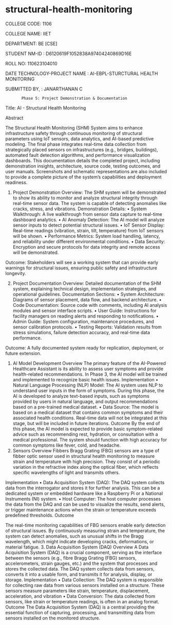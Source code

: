 # structural-health-monitoring
COLLEGE CODE: 1106

 COLLEGE NAME: IIET

 DEPARTMENT: BE [CSE]

 STUDENT NM-ID : D6120619F1052838A97404240869D16E

 ROLL NO: 110623104010

 DATE TECHNOLOGY-PROJECT NAME : AI-EBPL-STURCTURAL HEALTH MONITORING


SUBMITTED BY, : 
JANARTHANAN C







           Phase 5: Project Demonstration & Documentation

  Title:  AI - Structural Health Monitoring

Abstract

The Structural Health Monitoring (SHM) System aims to enhance infrastructure safety through continuous monitoring of structural parameters using IoT sensors, data analytics, and AI-based predictive modeling. The final phase integrates real-time data collection from strategically placed sensors on infrastructures (e.g., bridges, buildings), automated fault detection algorithms, and performance visualization dashboards. This documentation details the completed project, including demonstration insights, architecture, source code, testing outcomes, and user manuals. Screenshots and schematic representations are also included to provide a complete picture of the system’s capabilities and deployment readiness.


1. Project Demonstration
Overview:
The SHM system will be demonstrated to show its ability to monitor and analyze structural integrity through real-time sensor data. The system is capable of detecting anomalies like cracks, stress, and vibrations.
Demonstration Details:
•	System Walkthrough: A live walkthrough from sensor data capture to real-time dashboard analytics.
•	AI Anomaly Detection: The AI model will analyze sensor inputs to detect potential structural issues.
•	IoT Sensor Display: Real-time readings (vibration, strain, tilt, temperature) from IoT sensors will be shown.
•	Performance Metrics: System load handling, latency, and reliability under different environmental conditions.
•	Data Security: Encryption and secure protocols for data integrity and remote access will be demonstrated.




Outcome:
Stakeholders will see a working system that can provide early warnings for structural issues, ensuring public safety and infrastructure longevity.

2. Project Documentation
Overview:
Detailed documentation of the SHM system, explaining technical design, implementation strategies, and operational guidelines.
Documentation Sections:
•	System Architecture: Diagrams of sensor placement, data flow, and backend architecture.
•	Code Documentation: Source code with comments, including AI analysis modules and sensor interface scripts.
•	User Guide: Instructions for facility managers on reading alerts and responding to notifications.
•	Admin Guide: System configuration, maintenance procedures, and sensor calibration protocols.
•	Testing Reports: Validation results from stress simulations, failure detection accuracy, and real-time data performance.

Outcome:
A fully documented system ready for replication, deployment, or future extension.
1. AI Model Development
Overview 
The primary feature of the AI-Powered Healthcare Assistant is its ability to assess user symptoms and provide health-related recommendations. In Phase 3, the AI model will be trained and implemented to recognize basic health issues.
 Implementation 
• Natural Language Processing (NLP) Model: The AI system uses NLP to understand user inputs in the form of symptoms. During this phase, the AI is developed to analyze text-based inputs, such as symptoms provided by users in natural language, and output recommendations based on a pre-trained medical dataset.
 • Data Source: The model is based on a medical dataset that contains common symptoms and their associated health conditions. Real-time data will not be integrated at this stage, but will be included in future iterations.
 Outcome 
By the end of this phase, the AI model is expected to provide basic symptom-related advice such as recommending rest, hydration, or consultation with a medical professional. The system should function with high accuracy for common symptoms like fever, cold, and headache.
2. Sensors
Overview
Fibbers Bragg Grating (FBG) sensors are a type of fibber optic sensor used in structural health monitoring to measure strain and temperature with high precision. They consist of a periodic variation in the refractive index along the optical fiber, which reflects specific wavelengths of light and transmits others.

Implementation
• Data Acquisition System (DAQ): The DAQ system collects data from the interrogator and stores it for further analysis. This can be a dedicated system or embedded hardware like a Raspberry Pi or a National Instruments (NI) system.
• Host Computer: The host computer processes the data from the DAQ and can be used to visualize the results, send alerts, or trigger maintenance actions when the strain or temperature exceeds predefined thresholds.
Outcome

The real-time monitoring capabilities of FBG sensors enable early detection of structural issues. By continuously measuring strain and temperature, the system can detect anomalies, such as unusual shifts in the Bragg wavelength, which might indicate developing cracks, deformations, or material fatigue.
3. Data Acquisition System (DAQ)
Overview
A Data Acquisition System (DAQ) is a crucial component, serving as the interface between the sensors (e.g., fibre Bragg Grating (FBG) sensors, accelerometers, strain gauges, etc.) and the system that processes and stores the collected data. The DAQ system collects data from sensors, converts it into a usable form, and transmits it for analysis, display, or storage.
Implementation
• Data Collection: The DAQ system is responsible for collecting raw data from various sensors installed on a structure. These sensors measure parameters like strain, temperature, displacement, acceleration, and vibration
 • Data Conversion: The data collected from sensors, like strain or temperature readings, is often in an analog format. 
Outcome
The Data Acquisition System (DAQ) is a central providing the essential function of capturing, processing, and transmitting data from sensors installed on the monitored structure.
